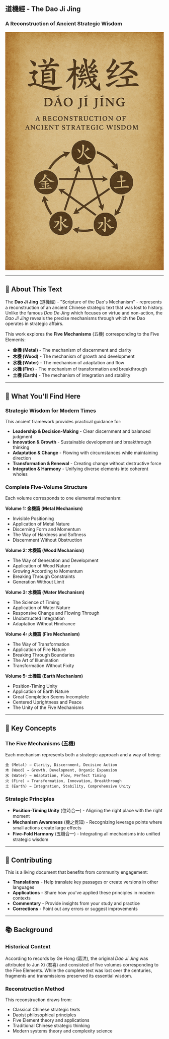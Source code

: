 ## 道機經 - The Dao Ji Jing
### A Reconstruction of Ancient Strategic Wisdom

![Cover](cover.png)

---

## 📜 About This Text

The **Dao Ji Jing** (道機經) - "Scripture of the Dao's Mechanism" - represents a reconstruction of an ancient Chinese strategic text that was lost to history. Unlike the famous *Dao De Jing* which focuses on virtue and non-action, the *Dao Ji Jing* reveals the precise mechanisms through which the Dao operates in strategic affairs.

This work explores the **Five Mechanisms** (五機) corresponding to the Five Elements:
- **金機 (Metal)** - The mechanism of discernment and clarity
- **木機 (Wood)** - The mechanism of growth and development  
- **水機 (Water)** - The mechanism of adaptation and flow
- **火機 (Fire)** - The mechanism of transformation and breakthrough
- **土機 (Earth)** - The mechanism of integration and stability

---

## 🎯 What You'll Find Here

### Strategic Wisdom for Modern Times
This ancient framework provides practical guidance for:
- **Leadership & Decision-Making** - Clear discernment and balanced judgment
- **Innovation & Growth** - Sustainable development and breakthrough thinking
- **Adaptation & Change** - Flowing with circumstances while maintaining direction
- **Transformation & Renewal** - Creating change without destructive force
- **Integration & Harmony** - Unifying diverse elements into coherent wholes

### Complete Five-Volume Structure
Each volume corresponds to one elemental mechanism:

**Volume 1: 金機篇 (Metal Mechanism)**
- Invisible Positioning
- Application of Metal Nature
- Discerning Form and Momentum
- The Way of Hardness and Softness
- Discernment Without Obstruction

**Volume 2: 木機篇 (Wood Mechanism)**
- The Way of Generation and Development
- Application of Wood Nature
- Growing According to Momentum
- Breaking Through Constraints
- Generation Without Limit

**Volume 3: 水機篇 (Water Mechanism)**
- The Science of Timing
- Application of Water Nature
- Responsive Change and Flowing Through
- Unobstructed Integration
- Adaptation Without Hindrance

**Volume 4: 火機篇 (Fire Mechanism)**
- The Way of Transformation
- Application of Fire Nature
- Breaking Through Boundaries
- The Art of Illumination
- Transformation Without Fixity

**Volume 5: 土機篇 (Earth Mechanism)**
- Position-Timing Unity
- Application of Earth Nature
- Great Completion Seems Incomplete
- Centered Uprightness and Peace
- The Unity of the Five Mechanisms

---

## 🌟 Key Concepts

### The Five Mechanisms (五機)
Each mechanism represents both a strategic approach and a way of being:

```
金 (Metal) → Clarity, Discernment, Decisive Action
木 (Wood) → Growth, Development, Organic Expansion  
水 (Water) → Adaptation, Flow, Perfect Timing
火 (Fire) → Transformation, Innovation, Breakthrough
土 (Earth) → Integration, Stability, Comprehensive Unity
```

### Strategic Principles
- **Position-Timing Unity** (位時合一) - Aligning the right place with the right moment
- **Mechanism Awareness** (機之覺知) - Recognizing leverage points where small actions create large effects
- **Five-Fold Harmony** (五機合一) - Integrating all mechanisms into unified strategic wisdom

---

## 🤝 Contributing

This is a living document that benefits from community engagement:

- **Translations** - Help translate key passages or create versions in other languages
- **Applications** - Share how you've applied these principles in modern contexts
- **Commentary** - Provide insights from your study and practice
- **Corrections** - Point out any errors or suggest improvements

---

## 📚 Background

### Historical Context
According to records by Ge Hong (葛洪), the original *Dao Ji Jing* was attributed to Jun Xi (君喜) and consisted of five volumes corresponding to the Five Elements. While the complete text was lost over the centuries, fragments and transmissions preserved its essential wisdom.

### Reconstruction Method
This reconstruction draws from:
- Classical Chinese strategic texts
- Daoist philosophical principles
- Five Element theory and applications
- Traditional Chinese strategic thinking
- Modern systems theory and complexity science
